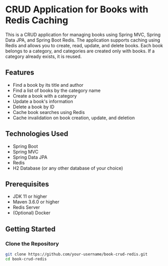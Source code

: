 # CRUD Application for Books with Redis Caching

This is a CRUD application for managing books using Spring MVC, Spring Data JPA, and Spring Boot Redis. The application supports caching using Redis and allows you to create, read, update, and delete books. Each book belongs to a category, and categories are created only with books. If a category already exists, it is reused.

## Features

- Find a book by its title and author
- Find a list of books by the category name
- Create a book with a category
- Update a book's information
- Delete a book by ID
- Cache book searches using Redis
- Cache invalidation on book creation, update, and deletion

## Technologies Used

- Spring Boot
- Spring MVC
- Spring Data JPA
- Redis
- H2 Database (or any other database of your choice)

## Prerequisites

- JDK 11 or higher
- Maven 3.6.0 or higher
- Redis Server
- (Optional) Docker

## Getting Started

### Clone the Repository

```bash
git clone https://github.com/your-username/book-crud-redis.git
cd book-crud-redis
